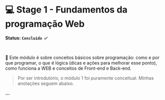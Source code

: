 # 💻 Stage 1 - Fundamentos da programação Web

**Status: `Concluído ✅`**

<br>

📗 Este módulo é sobre conceitos básicos sobre programação: como e por que programar, o que é lógica (dicas e ações para melhorar esse ponto), como funciona a WEB e conceitos de Front-end e Back-end.

> Por ser introdutório, o módulo 1 foi puramente conceitual. Minhas anotações seguem abaixo.

**...**
